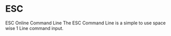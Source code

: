# ESC
ESC Online Command Line
The ESC Command Line is a simple to use space wise 1 Line command input. 
